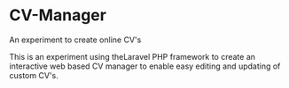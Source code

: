 # CV-Manager
An experiment to create online CV's

This is an experiment using theLaravel PHP framework to create an interactive web based CV manager to enable easy editing and updating of custom CV's.

